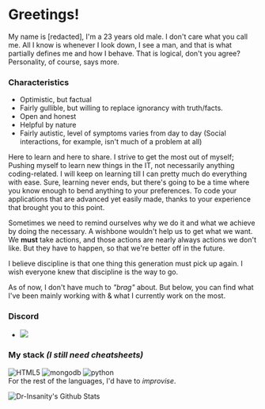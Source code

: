 # Greetings!
My name is [redacted], I'm a 23 years old male. I don't care what you call me. All I know is whenever I look down, I see a man, and that is what partially defines me and how I behave. That is logical, don't you agree? Personality, of course, says more.

### Characteristics
- Optimistic, but factual
- Fairly gullible, but willing to replace ignorancy with truth/facts.
- Open and honest
- Helpful by nature
- Fairly autistic, level of symptoms varies from day to day (Social interactions, for example, isn't much of a problem at all)

Here to learn and here to share. I strive to get the most out of myself; Pushing myself to learn new things in the IT, not necessarily anything coding-related.
I will keep on learning till I can pretty much do everything with ease. Sure, learning never ends, but there's going to be a time where you know enough to bend anything to your preferences. To code your applications that are advanced yet easily made, thanks to your experience that brought you to this point.

Sometimes we need to remind ourselves why we do it and what we achieve by doing the necessary. A wishbone wouldn't help us to get what we want. We __must__ take actions, and those actions are nearly always actions we don't like. But they have to happen, so that we're better off in the future.

I believe discipline is that one thing this generation must pick up again. I wish everyone knew that discipline is the way to go.

As of now, I don't have much to *"brag"* about. But below, you can find what I've been mainly working with & what I currently work on the most.

### Discord
- <a href="https://discord.gg/2chKZTMvXc"><img src="https://img.shields.io/discord/534450100890763302?style=for-the-badge&logo=discord&logoColor=blurple"/></a>

### My stack *(I still need cheatsheets)*
![HTML5](https://img.shields.io/badge/html%205-grey?style=for-the-badge&logo=html5&logoColor=white&labelColor=5539cc)
![mongodb](https://img.shields.io/badge/-mongodb-grey?style=for-the-badge&logo=mongodb&logoColor=white&labelColor=5539cc)
![python](https://img.shields.io/badge/-python-grey?style=for-the-badge&logo=python&logoColor=white&labelColor=5539cc)
<br>
For the rest of the languages, I'd have to *improvise*.

<img align="center" src="https://github-readme-stats.vercel.app/api?username=Dr-Insanity&include_all_commits=true&count_private=true&show_icons=true&line_height=20&title_color=7A7ADB&icon_color=2234AE&text_color=D3D3D3&bg_color=0,000000,130F40" alt="Dr-Insanity's Github Stats">

</br>
